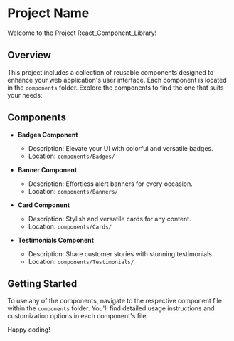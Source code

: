 # Project Name

Welcome to the Project React_Component_Library!

## Overview

This project includes a collection of reusable components designed to enhance your web application's user interface. Each component is located in the `components` folder. Explore the components to find the one that suits your needs:

## Components

- **Badges Component**
  - Description: Elevate your UI with colorful and versatile badges.
  - Location: `components/Badges/`

- **Banner Component**
  - Description: Effortless alert banners for every occasion.
  - Location: `components/Banners/`

- **Card Component**
  - Description: Stylish and versatile cards for any content.
  - Location: `components/Cards/`

- **Testimonials Component**
  - Description: Share customer stories with stunning testimonials.
  - Location: `components/Testimonials/`

## Getting Started

To use any of the components, navigate to the respective component file within the `components` folder. You'll find detailed usage instructions and customization options in each component's file.


Happy coding!

